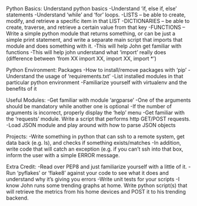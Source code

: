 Python Basics:
Understand python basics
-Understand ‘if, else if, else’ statements
-Understand ‘while’ and ‘for’ loops.
-LISTS – be able to create, modify, and retrieve a specific item in that LIST
-DICTIONARIES – be able to create, traverse, and retrieve a certain value from that key
-FUNCTIONS – Write a simple python module that returns something, or can be just a simple print statement, and write a separate main script that imports that module and does something with it.
  -This will help John get familiar with functions
  -This will help john understand what ‘import’ really does (difference between ‘from XX import XX, import XX, import *’)

Python Environment:
Packages
-How to install/remove packages with ‘pip’
-Understand the usage of ‘requirements.txt’
-List installed modules in that particular python environment
-Familiarize yourself with virtualenv and the benefits of it

Useful Modules:
-Get familiar with module ‘argparse’
  -One of the arguments should be mandatory while another one is optional
  -If the number of arguments is incorrect, properly display the ‘help’ menu
-Get familiar with the ‘requests’ module. Write a script that performs http GET/POST requests.
-Load JSON module and play around with how to parse JSON objects

Projects:
-Write something in python that can ssh to a remote system, get data back (e.g. ls), and checks if something exists/matches
  -In addition, write code that will catch an exception (e.g. if you can’t ssh into that box, inform the user with a simple ERROR message.

Extra Credit:
-Read over PEP8 and just familiarize yourself with a little of it.
  -Run ‘pyflakes’ or ‘flake8’ against your code to see what it does and understand why it’s giving you errors
-Write unit tests for your scripts
-I know John runs some trending graphs at home. Write python script(s) that will retrieve the metrics from his home devices and POST it to his trending backend. 

